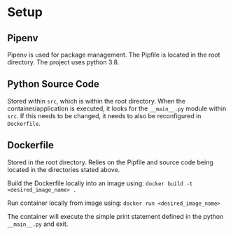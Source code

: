 # Setup

## Pipenv

Pipenv is used for package management. The Pipfile is located in the root directory.
The project uses python 3.8.

## Python Source Code

Stored within `src`, which is within the root directory. When the container/application is executed, it looks for the `__main__.py` module within `src`. If this needs to be changed, it needs to also be reconfigured in `Dockerfile`.

## Dockerfile

Stored in the root directory. Relies on the Pipfile and source code being located in the directories stated above. 

Build the Dockerfile locally into an image using:
`docker build -t <desired_image_name> .`

Run container locally from image using:
`docker run <desired_image_name>`

The container will execute the simple print statement defined in the python `__main__.py` and exit.
